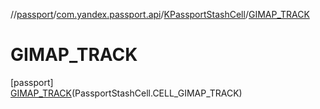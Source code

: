 //[passport](../../../../index.md)/[com.yandex.passport.api](../../index.md)/[KPassportStashCell](../index.md)/[GIMAP_TRACK](index.md)

# GIMAP_TRACK

[passport]\
[GIMAP_TRACK](index.md)(PassportStashCell.CELL_GIMAP_TRACK)
